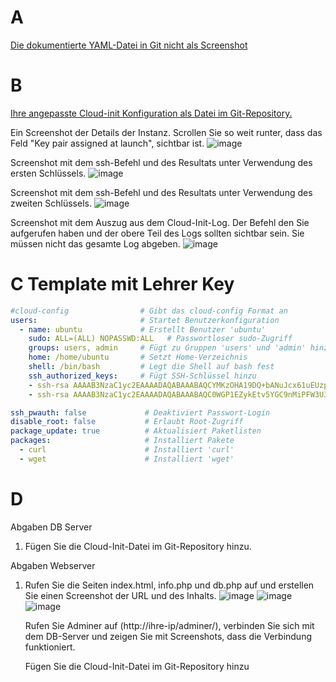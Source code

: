# A
[Die dokumentierte YAML-Datei in Git nicht als Screenshot](https://github.com/AndrinRueeggNoser/m364Andrin/blob/main/cloud-init.yaml)

# B

[Ihre angepasste Cloud-init Konfiguration als Datei im Git-Repository.](https://github.com/AndrinRueeggNoser/m364Andrin/blob/main/cloud-init1.yaml)

Ein Screenshot der Details der Instanz. Scrollen Sie so weit runter, dass das Feld "Key pair assigned at launch", sichtbar ist.
![image](https://github.com/user-attachments/assets/b1339de6-b48a-471a-a802-d112eacda235)

Screenshot mit dem ssh-Befehl und des Resultats unter Verwendung des ersten Schlüssels.
![image](https://github.com/user-attachments/assets/1e2e20da-1502-4b8f-91c2-e2d97f243b60)

Screenshot mit dem ssh-Befehl und des Resultats unter Verwendung des zweiten Schlüssels.
![image](https://github.com/user-attachments/assets/036990fd-03a1-4ce8-9343-48eafffcc689)


Screenshot mit dem Auszug aus dem Cloud-Init-Log. Der Befehl den Sie aufgerufen haben und der obere Teil des Logs sollten sichtbar sein. Sie müssen nicht das gesamte Log abgeben.
![image](https://github.com/user-attachments/assets/c4104570-a171-4972-9178-2e8e40a0ef78)

# C Template mit Lehrer Key

``` yaml
#cloud-config                # Gibt das cloud-config Format an
users:                       # Startet Benutzerkonfiguration
  - name: ubuntu             # Erstellt Benutzer 'ubuntu'
    sudo: ALL=(ALL) NOPASSWD:ALL   # Passwortloser sudo-Zugriff
    groups: users, admin     # Fügt zu Gruppen 'users' und 'admin' hinzu
    home: /home/ubuntu       # Setzt Home-Verzeichnis
    shell: /bin/bash         # Legt die Shell auf bash fest
    ssh_authorized_keys:     # Fügt SSH-Schlüssel hinzu
    - ssh-rsa AAAAB3NzaC1yc2EAAAADAQABAAABAQCYMKzOHA19DQ+bANuJcx61uEUzpK90N3hluIyszAndXqHEp3e3eYWpfA05veCKpiPpcZSoBYXK7wZ/3N6N/SEQaXGiytP5cPXaJzh4RAZ9OaVE1z9dQqfytZTsNeWyYvsWkCRhTQJFZ41D1EyjhUj0vREDaQu5UHoyyt2efmVAlMBAKAz9D07dtnL9AU/q0j6MXriHyHdbww3MQ8hvsmhWL5FLskJ6/udvjNKwXAPyO0i3Ro5vUlMb5S7AV4Rh/meId9vT3iRccqreovky++BNgJxI/K/ygUW43OecSt9ZE9yIt3D0SC8AJpbwCLOLrSQkMh5gzRMtTzMN31LjV+Ud aws-key     # Öffentlicher SSH-Schlüssel
    - ssh-rsa AAAAB3NzaC1yc2EAAAADAQABAAABAQC0WGP1EZykEtv5YGC9nMiPFW3U3DmZNzKFO5nEu6uozEHh4jLZzPNHSrfFTuQ2GnRDSt+XbOtTLdcj26+iPNiFoFha42aCIzYjt6V8Z+SQ9pzF4jPPzxwXfDdkEWylgoNnZ+4MG1lNFqa8aO7F62tX0Yj5khjC0Bs7Mb2cHLx1XZaxJV6qSaulDuBbLYe8QUZXkMc7wmob3PM0kflfolR3LE7LResIHWa4j4FL6r5cQmFlDU2BDPpKMFMGUfRSFiUtaWBNXFOWHQBC2+uKmuMPYP4vJC9sBgqMvPN/X2KyemqdMvdKXnCfrzadHuSSJYEzD64Cve5Zl9yVvY4AqyBD aws-key  #Lehrer Schlüssel

ssh_pwauth: false             # Deaktiviert Passwort-Login
disable_root: false           # Erlaubt Root-Zugriff
package_update: true          # Aktualisiert Paketlisten
packages:                     # Installiert Pakete
  - curl                      # Installiert 'curl'
  - wget                      # Installiert 'wget'
```

# D
Abgaben DB Server
1. Fügen Sie die Cloud-Init-Datei im Git-Repository hinzu.
   
Abgaben Webserver
1. Rufen Sie die Seiten index.html, info.php und db.php auf und erstellen Sie einen Screenshot der URL und des Inhalts.
    ![image](https://github.com/user-attachments/assets/7be09344-81f2-4069-acb7-ba48609a4f9e)
    ![image](https://github.com/user-attachments/assets/e55b3441-f9a8-4132-8615-529d1e9a3590)
    ![image](https://github.com/user-attachments/assets/41e71d24-bf36-4c0b-8415-d8c3eb88e71c)


   
   Rufen Sie Adminer auf  (http://ihre-ip/adminer/), verbinden Sie sich mit dem DB-Server und zeigen Sie mit Screenshots, dass die Verbindung funktioniert.
   
   Fügen Sie die Cloud-Init-Datei im Git-Repository hinzu

